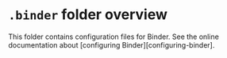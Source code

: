 # `.binder` folder overview

This folder contains configuration files for Binder.  See the online
documentation about [configuring Binder][configuring-binder].

[configuring binder]: https://mybinder.readthedocs.io/en/latest/config_files.html
